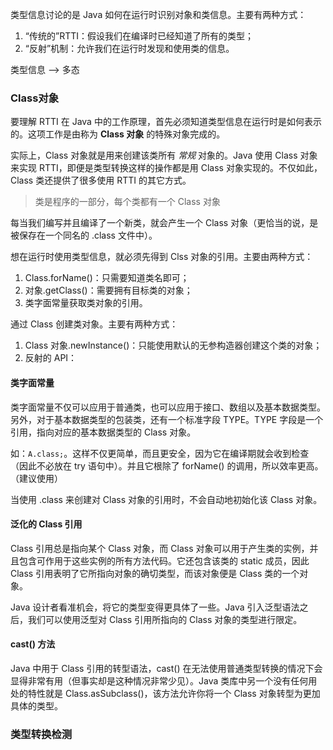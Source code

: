 类型信息讨论的是 Java 如何在运行时识别对象和类信息。主要有两种方式：
1. “传统的”RTTI：假设我们在编译时已经知道了所有的类型；
2. “反射”机制：允许我们在运行时发现和使用类的信息。


类型信息 --> 多态



### Class对象
要理解 RTTI 在 Java 中的工作原理，首先必须知道类型信息在运行时是如何表示的。这项工作是由称为 **Class 对象** 的特殊对象完成的。

实际上，Class 对象就是用来创建该类所有 *常规* 对象的。Java 使用 Class 对象来实现 RTTI，即便是类型转换这样的操作都是用 Class 对象实现的。不仅如此，Class 类还提供了很多使用 RTTI 的其它方式。

> 类是程序的一部分，每个类都有一个 Class 对象

每当我们编写并且编译了一个新类，就会产生一个 Class 对象（更恰当的说，是被保存在一个同名的 .class 文件中）。

想在运行时使用类型信息，就必须先得到 Clss 对象的引用。主要由两种方式：
1. Class.forName()：只需要知道类名即可；
2. 对象.getClass()：需要拥有目标类的对象；
3. 类字面常量获取类对象的引用。

通过 Class 创建类对象。主要有两种方式：
1. Class 对象.newInstance()：只能使用默认的无参构造器创建这个类的对象；
2. 反射的 API：

#### 类字面常量
类字面常量不仅可以应用于普通类，也可以应用于接口、数组以及基本数据类型。另外，对于基本数据类型的包装类，还有一个标准字段 TYPE。TYPE 字段是一个引用，指向对应的基本数据类型的 Class 对象。

如：`A.class;`。这样不仅更简单，而且更安全，因为它在编译期就会收到检查（因此不必放在 try 语句中）。并且它根除了 forName() 的调用，所以效率更高。（建议使用）

当使用 .class 来创建对 Class 对象的引用时，不会自动地初始化该 Class 对象。

#### 泛化的 Class 引用
Class 引用总是指向某个 Class 对象，而 Class 对象可以用于产生类的实例，并且包含可作用于这些实例的所有方法代码。它还包含该类的 static 成员，因此 Class 引用表明了它所指向对象的确切类型，而该对象便是 Class 类的一个对象。

Java 设计者看准机会，将它的类型变得更具体了一些。Java 引入泛型语法之后，我们可以使用泛型对 Class 引用所指向的 Class 对象的类型进行限定。

#### cast() 方法
Java 中用于 Class 引用的转型语法，cast() 在无法使用普通类型转换的情况下会显得非常有用（但事实却是这种情况非常少见）。Java 类库中另一个没有任何用处的特性就是 Class.asSubclass()，该方法允许你将一个 Class 对象转型为更加具体的类型。


### 类型转换检测


